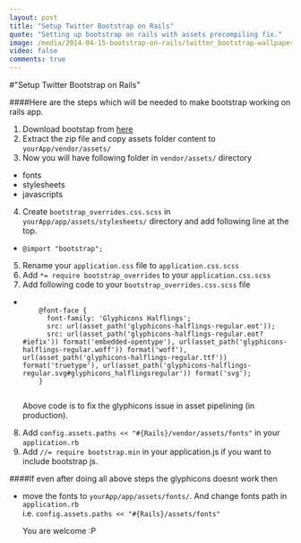 ```yaml
---
layout: post
title: "Setup Twitter Bootstrap on Rails"
quote: "Setting up bootstrap on rails with assets precompiling fix."
image: /media/2014-04-15-bootstrap-on-rails/twitter_bootstrap-wallpaper-1024x768.jpg
video: false
comments: true
---
```


#"Setup Twitter Bootstrap on Rails"

####Here are the steps which will be needed to make bootstrap working on rails app.

1. Download bootstap from [here](http://getbootstrap.com/getting-started/#download)
2. Extract the zip file and copy assets folder content to `yourApp/vendor/assets/`
3. Now you will have following folder in `vendor/assets/` directory
  * fonts
  * stylesheets
  * javascripts
4. Create `bootstrap_overrides.css.scss` in `yourApp/app/assets/stylesheets/` directory and add following line at the top.
  * `@import "bootstrap";`
5. Rename your `application.css` file to `application.css.scss`
6. Add `*= require bootstrap_overrides` to your `application.css.scss`
7. Add following code to your `bootstrap_overrides.css.scss` file
  *
    <pre>
      <code class='ruby'>
        @font-face {
          font-family: 'Glyphicons Halflings';
          src: url(asset_path('glyphicons-halflings-regular.eot'));
          src: url(asset_path('glyphicons-halflings-regular.eot?#iefix')) format('embedded-opentype'), url(asset_path('glyphicons-halflings-regular.woff')) format('woff'), url(asset_path('glyphicons-halflings-regular.ttf')) format('truetype'), url(asset_path('glyphicons-halflings-regular.svg#glyphicons_halflingsregular')) format('svg');
        }
      </code>
    </pre>
    <div class="message">
      Above code is to fix the glyphicons issue in asset pipelining (in production).
    </div>
8. Add `config.assets.paths << "#{Rails}/vendor/assets/fonts"` in your `application.rb`
9. Add `//= require bootstrap.min` in your application.js if you want to include bootstrap js.

####If even after doing all above steps the glyphicons doesnt work then

* move the fonts to `yourApp/app/assets/fonts/`. And change fonts path in `application.rb`
<br>i.e.  `config.assets.paths << "#{Rails}/assets/fonts"`

  <div class="message">
  You are welcome :P
  </div>
